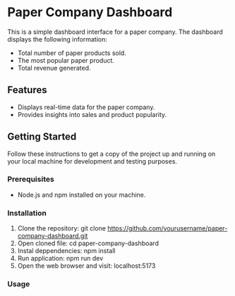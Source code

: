# Paper Company Dashboard

This is a simple dashboard interface for a paper company. The dashboard displays the following information:

- Total number of paper products sold.
- The most popular paper product.
- Total revenue generated.

## Features

- Displays real-time data for the paper company.
- Provides insights into sales and product popularity.

## Getting Started

Follow these instructions to get a copy of the project up and running on your local machine for development and testing purposes.

### Prerequisites

- Node.js and npm installed on your machine.

### Installation

1. Clone the repository: git clone https://github.com/yourusername/paper-company-dashboard.git
2. Open cloned file: cd paper-company-dashboard
3. Instal deppendencies: npm install
4. Run application: npm run dev
5. Open the web browser and visit: localhost:5173

### Usage
